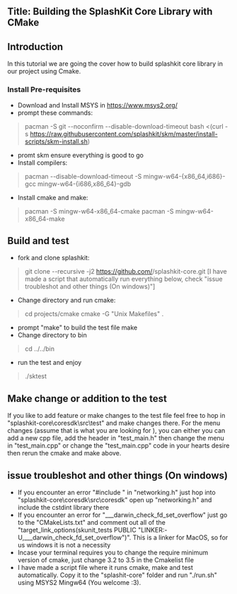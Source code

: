 ## Title: Building the SplashKit Core Library with CMake

## Introduction

In this tutorial we are going the cover how to build splashkit core library in our project using Cmake.

### Install Pre-requisites

- Download and Install MSYS in https://www.msys2.org/
- prompt these commands:
>pacman -S git --noconfirm --disable-download-timeout
>bash <(curl -s https://raw.githubusercontent.com/splashkit/skm/master/install-scripts/skm-install.sh)
- promt skm ensure everything is good to go
- Install compilers:
>pacman --disable-download-timeout -S mingw-w64-{x86_64,i686}-gcc mingw-w64-{i686,x86_64}-gdb
- Install cmake and make:
>pacman -S mingw-w64-x86_64-cmake
>pacman -S mingw-w64-x86_64-make

## Build and test
- fork and clone splashkit:
>git clone --recursive -j2 https://github.com/<username>/splashkit-core.git
[I have made a script that automatically run everything below, check "issue troubleshot and other things (On windows)"]
- Change directory and run cmake:
>cd projects/cmake
>cmake -G "Unix Makefiles" .
- prompt "make" to build the test file
make 
- Change directory to bin 
>cd ../../bin
- run the test and enjoy
>./sktest

## Make change or addition to the test
If you like to add feature or make changes to the test file feel free to hop in "splashkit-core\coresdk\src\test" and make changes there. For the menu changes (assume that is what you are looking for ), you can either you can add a new cpp file, add the header in "test_main.h" then change the menu in "test_main.cpp" or change the "test_main.cpp" code in your hearts desire then rerun the cmake and make above.

## issue troubleshot and other things (On windows)
- If you encounter an error "#include <cstdint>" in "networking.h" just hop into "splashkit-core\coresdk\src\coresdk"
open up "networking.h" and include the cstdint library there
- If you encounter an error for "___darwin_check_fd_set_overflow" just go to the "CMakeLists.txt" and comment out all of the "target_link_options(skunit_tests PUBLIC "LINKER:-U,___darwin_check_fd_set_overflow")". This is a linker for MacOS, so for us windows it is not a necessity
- Incase your terminal requires you to change the require minimum version of cmake, just change 3.2 to 3.5 in the Cmakelist file
- I have made a script file where it runs cmake, make and test automatically. Copy it to the "splashit-core" folder and run "./run.sh" using MSYS2 Mingw64 (You welcome :3).